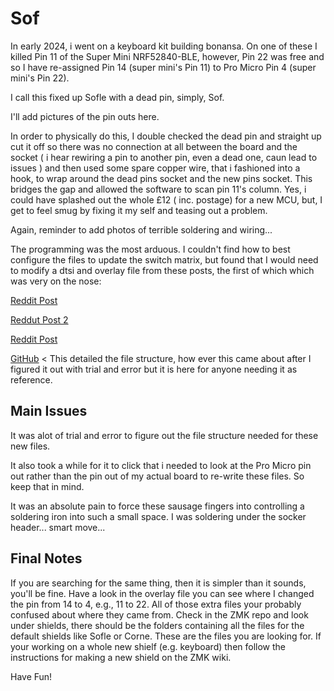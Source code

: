 # Sof 
In early 2024, i went on a keyboard kit building bonansa. On one of these I killed Pin 11 of the Super Mini NRF52840-BLE, however, Pin 22 was free and so I have re-assigned Pin 14 (super mini's Pin 11) to Pro Micro Pin 4 (super mini's Pin 22).

I call this fixed up Sofle with a dead pin, simply, Sof.

I'll add pictures of the pin outs here.

In order to physically do this, I double checked the dead pin and straight up cut it off so there was no connection at all between the board and the socket ( i hear rewiring a pin to another pin, even a dead one, caun lead to issues ) and then used some spare copper wire, that i fashioned into a hook, to wrap around the dead pins socket and the new pins socket. 
This bridges the gap and allowed the software to scan pin 11's column. Yes, i could have splashed out the whole £12 ( inc. postage) for a new MCU, but, I get to feel smug by fixing it my self and teasing out a problem.

Again, reminder to add photos of terrible soldering and wiring...

The programming was the most arduous. I couldn't find how to best configure the files to update the switch matrix, but found that I would need to modify a dtsi and overlay file from these posts, the first of which which was very on the nose:

[Reddit Post](https://www.reddit.com/r/ErgoMechKeyboards/comments/19ekxvx/wireless_soflenicenano_help_dead_column_pin_can/)

[Reddut Post 2](https://www.reddit.com/r/ErgoMechKeyboards/comments/12hjcdh/workaround_for_pin_not_working_with_nicenano/)

[Reddit Post](https://www.reddit.com/r/ErgoMechKeyboards/comments/zwdwkg/comment/j1vimxx/)

[GitHub](https://github.com/romones/zmk-config-sweep/blob/main/config/boards/shields/cradio/cradio_right.overlay) < This detailed the file structure, how ever this came about after I figured it out with trial and error but it is here for anyone needing it as reference.

## Main Issues
It was alot of trial and error to figure out the file structure needed for these new files.

It also took a while for it to click that i needed to look at the Pro Micro pin out rather than the pin out of my actual board to re-write these files. So keep that in mind.

It was an absolute pain to force these sausage fingers into controlling a soldering iron into such a small space. I was soldering under the socker header... smart move...

## Final Notes
If you are searching for the same thing, then it is simpler than it sounds, you'll be fine. Have a look in the overlay file you can see where I changed the pin from 14 to 4, e.g., 11 to 22. All of those extra files your probably confused about where they came from. Check in the ZMK repo and look under shields, there should be the folders containing all the files for the default shields like Sofle or Corne. These are the files you are looking for. If your working on a whole new shielf (e.g. keyboard) then follow the instructions for making a new shield on the ZMK wiki.

Have Fun!
